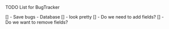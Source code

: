TODO List for BugTracker

[] - Save bugs - Database
[] - look pretty
[] - Do we need to add fields?
[] - Do we want to remove fields?